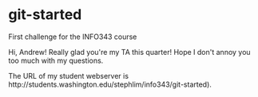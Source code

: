 # git-started
First challenge for the INFO343 course
<p> Hi, Andrew! Really glad you're my TA this quarter! Hope I don't annoy you too much with my questions. </p>
<p>The URL of my student webserver is http://students.washington.edu/stephlim/info343/git-started).</p>